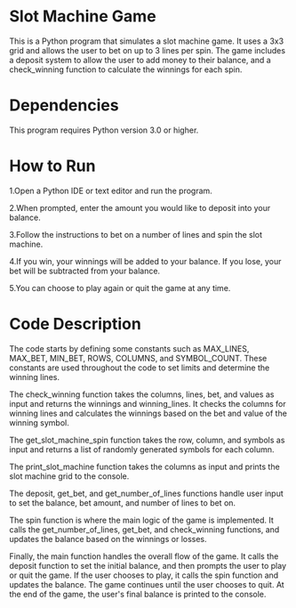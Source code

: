 # Slot Machine Game
This is a Python program that simulates a slot machine game. It uses a 3x3 grid and allows the user to bet on up to 3 lines per spin. The game includes a deposit system to allow the user to add money to their balance, and a check_winning function to calculate the winnings for each spin.

# Dependencies
This program requires Python version 3.0 or higher.

# How to Run
1.Open a Python IDE or text editor and run the program.

2.When prompted, enter the amount you would like to deposit into your balance.

3.Follow the instructions to bet on a number of lines and spin the slot machine.

4.If you win, your winnings will be added to your balance. If you lose, your bet will be subtracted from your balance.

5.You can choose to play again or quit the game at any time.

# Code Description
The code starts by defining some constants such as MAX_LINES, MAX_BET, MIN_BET, ROWS, COLUMNS, and SYMBOL_COUNT. These constants are used throughout the code to set limits and determine the winning lines.

The check_winning function takes the columns, lines, bet, and values as input and returns the winnings and winning_lines. It checks the columns for winning lines and calculates the winnings based on the bet and value of the winning symbol.

The get_slot_machine_spin function takes the row, column, and symbols as input and returns a list of randomly generated symbols for each column.

The print_slot_machine function takes the columns as input and prints the slot machine grid to the console.

The deposit, get_bet, and get_number_of_lines functions handle user input to set the balance, bet amount, and number of lines to bet on.

The spin function is where the main logic of the game is implemented. It calls the get_number_of_lines, get_bet, and check_winning functions, and updates the balance based on the winnings or losses.

Finally, the main function handles the overall flow of the game. It calls the deposit function to set the initial balance, and then prompts the user to play or quit the game. If the user chooses to play, it calls the spin function and updates the balance. The game continues until the user chooses to quit. At the end of the game, the user's final balance is printed to the console.
